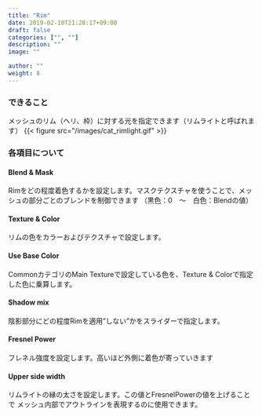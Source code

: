 ```yaml
---
title: "Rim"
date: 2019-02-10T21:28:17+09:00
draft: false
categories: ["", ""]
description: ""
image: ""

author: ""
weight: 8
---
```


### できること
メッシュのリム（ヘリ、枠）に対する光を指定できます（リムライトと呼ばれます）
{{< figure src="/images/cat_rimlight.gif" >}}
### 各項目について
#### Blend & Mask
Rimをどの程度着色するかを設定します。マスクテクスチャを使うことで、メッシュの部分ごとのブレンドを制御できます
（黒色：0　～　白色：Blendの値）
#### Texture & Color
リムの色をカラーおよびテクスチャで設定します。
#### Use Base Color
CommonカテゴリのMain Textureで設定している色を、Texture & Colorで指定した色に乗算します。
#### Shadow mix
陰影部分にどの程度Rimを適用”しない”かをスライダーで指定します。
#### Fresnel Power
フレネル強度を設定します。高いほど外側に着色が寄っていきます
#### Upper side width
リムライトの縁の太さを設定します。この値とFresnelPowerの値を上げることで
メッシュ内部でアウトラインを表現するのに使用できます。